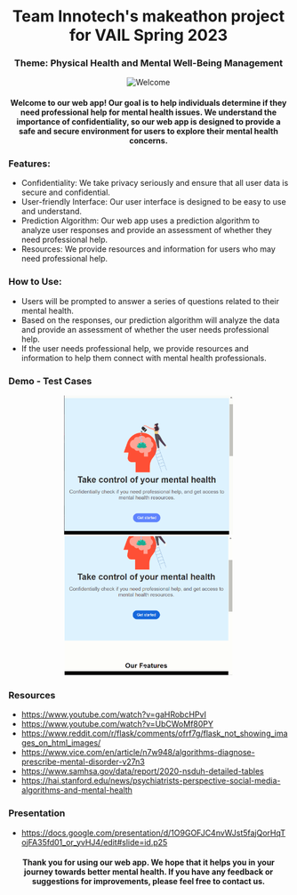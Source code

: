 <h1 align="center">Team Innotech's makeathon project for VAIL Spring 2023 </h1>
<h3 align="center">Theme: Physical Health and Mental Well-Being Management</h3>

<p align="center">
<img src="https://media.giphy.com/media/xT9IgG50Fb7Mi0prBC/giphy.gif" alt="Welcome">
</p>


<h4 align="center"> Welcome to our web app! Our goal is to help individuals determine if they need professional help for mental health issues. We understand the importance of confidentiality, so our web app is designed to provide a safe and secure environment for users to explore their mental health concerns. </h4>

### Features:

* Confidentiality: We take privacy seriously and ensure that all user data is secure and confidential.
* User-friendly Interface: Our user interface is designed to be easy to use and understand.
* Prediction Algorithm: Our web app uses a prediction algorithm to analyze user responses and provide an assessment of whether they need professional help.
* Resources: We provide resources and information for users who may need professional help.

### How to Use:

* Users will be prompted to answer a series of questions related to their mental health.
* Based on the responses, our prediction algorithm will analyze the data and provide an assessment of whether the user needs professional help.
* If the user needs professional help, we provide resources and information to help them connect with mental health professionals.

### Demo - Test Cases
<p align="center">
<img src='MLyes.gif' title='Video Walkthrough' width='' alt='Video Walkthrough' width="70" height="250" /><img src='MLno.gif' title='Video Walkthrough' width='' alt='Video Walkthrough' width="70" height="250" />
  </p>

### Resources
* https://www.youtube.com/watch?v=gaHRobcHPvI
* https://www.youtube.com/watch?v=UbCWoMf80PY
* https://www.reddit.com/r/flask/comments/ofrf7g/flask_not_showing_images_on_html_images/
* https://www.vice.com/en/article/n7w948/algorithms-diagnose-prescribe-mental-disorder-v27n3
* https://www.samhsa.gov/data/report/2020-nsduh-detailed-tables
* https://hai.stanford.edu/news/psychiatrists-perspective-social-media-algorithms-and-mental-health

### Presentation 
* https://docs.google.com/presentation/d/1O9GOFJC4nvWJst5fajQorHqTojFA35fd01_or_yvHJ4/edit#slide=id.p25

<h4 align="center"> Thank you for using our web app. We hope that it helps you in your journey towards better mental health. If you have any feedback or suggestions for improvements, please feel free to contact us. </h4>
